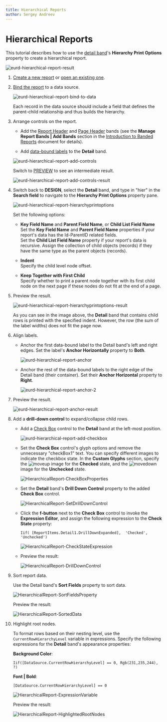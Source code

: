 ```yaml
---
title: Hierarchical Reports
author: Sergey Andreev
---
```

# Hierarchical Reports

This tutorial describes how to use the [detail band](../../report-designer/introduction-to-banded-reports.md)'s **Hierarchy Print Options** property to create a hierarchical report.

![eurd-hierarchical-report-result](../../../images/eurd-hierarchical-report-expressions-result.png)

1. [Create a new report](../add-new-reports.md) or [open an existing one](../open-reports.md).

1. [Bind the report](../bind-to-data.md) to a data source.

    ![eurd-hierarchical-report-bind-to-data](../../../images/eurd-hierarchical-report-bind-to-data.png)

    Each record in the data source should include a field that defines the parent-child relationship and thus builds the hierarchy.

1. Arrange controls on the report.

    - Add the [Report Header](../introduction-to-banded-reports.md) and [Page Header](../introduction-to-banded-reports.md) bands (see the **Manage Report Bands | Add Bands** section in the [Introduction to Banded Reports](../introduction-to-banded-reports.md) document for details).

    - Add [data-bound labels](../use-report-elements/use-basic-report-controls/label.md) to the **Detail** band.

    ![eurd-hierarchical-report-add-controls](../../../images/eurd-hierarchical-report-add-controls.png)

    Switch to [PREVIEW](../preview-print-and-export-reports.md) to see an intermediate result.

    ![eurd-hierarchical-report-add-controls-result](../../../images/eurd-hierarchical-report-add-controls-result.png)

1. Switch back to **DESIGN**, select the **Detail** band, and type in "hier" in the **Search field** to navigate to the **Hierarchy Print Options** property pane.

    ![eurd-hierarchical-report-hierarchyprintoptions](../../../images/eurd-hierarchical-report-hierarchyprintoptions.png)

    Set the following options:

    - **Key Field Name** and **Parent Field Name**, or **Child List Field Name**  
    Set the **Key Field Name** and **Parent Field Name** properties if your report's data has the Id-ParentID related fields.  
    Set the **Child List Field Name** property if your report's data is recursive. Assign the collection of child objects (records) if they have the same type as the parent objects (records).

    - **Indent**  
    Specify the child level node offset.

    - **Keep Together with First Child**  
    Specify whether to print a parent node together with its first child node on the next page if these nodes do not fit at the end of a page.

1. Preview the result.

    ![eurd-hierarchical-report-hierarchyprintoptions-result](../../../images/eurd-hierarchical-report-hierarchyprintoptions-result.png)

    As you can see in the image above, the **Detail** band that contains child rows is printed with the specified indent. However, the row (the sum of the label widths) does not fit the page now.

1. Align labels.

    - Anchor the first data-bound label to the Detail band's left and right edges. Set the label's **Anchor Horizontally** property to **Both**.

        ![eurd-hierarchical-report-anchor](../../../images/eurd-hierarchical-report-anchor.png)

    - Anchor the rest of the data-bound labels to the right edge of the Detail band (their container). Set their **Anchor Horizontal** property to **Right**.

        ![eurd-hierarchical-report-anchor-2](../../../images/eurd-hierarchical-report-anchor-2.png)

1. Preview the result.

    ![eurd-hierarchical-report-anchor-result](../../../images/eurd-hierarchical-report-anchor-result.png)

1. Add a **drill-down control** to expand/collapse child rows.
    - Add a [Check Box](../use-report-elements/use-basic-report-controls/check-box.md) control to the **Detail** band at the left-most position.

      ![eurd-hierarchical-report-add-checkbox](../../../images/eurd-hierarchical-report-add-checkbox.png)

    - Set the **Check Box** control's glyph options and remove the unnecessary "checkBox1" text. You can specify different images to indicate the checkbox state. In the **Custom Glyphs** section, specify the ![moveup](../../../images/moveup.png) image for the **Checked** state, and the ![movedown](../../../images/movedown.png) image for the **Unchecked** state.

        ![HierarchicalReport-CheckBoxProperties](../../../images/eurd-hierarchical-report-checkbox-properties.png)

    - Set the **Detail** band's **Drill Down Control** property to the added **Check Box** control.

        ![HierarchicalReport-SetDrillDownControl](../../../images/eurd-hierarchical-report-drilldown.png)

    - Click the **f-button** next to the **Check Box** control to invoke the **Expression Editor**, and assign the following expression to the **Check State** property:
        ```
        Iif( [ReportItems.Detail1.DrillDownExpanded],  'Checked', 'Unchecked')
        ```

        ![HierarchicalReport-CheckStateExpression](../../../images/eurd-hierarchical-report-checkstateexpression.png)

    - Preview the result:

         ![HierarchicalReport-DrillDownControl](../../../images/eurd-hierarchical-report-checkbox-result.png)

1. Sort report data.

    Use the Detail band's **Sort Fields** property to sort data.

    ![HierarchicalReport-SortFieldsProperty](../../../images/eurd-hierarchical-report-sort-fields.png)
    
    Preview the result:

    ![HierarchicalReport-SortedData](../../../images/eurd-hierarchical-report-sort-fields-result.png)

1. Highlight root nodes.

    To format rows based on their nesting level, use the `CurrentRowHierarchyLevel` variable in expressions. Specify the following expressions for the **Detail** band's appearance properties:

    **Background Color**:
    ```
    Iif([DataSource.CurrentRowHierarchyLevel] == 0, Rgb(231,235,244), ?)
    ```
    **Font | Bold**:
    ```
    [DataSource.CurrentRowHierarchyLevel] == 0
    ```

    ![HierarchicalReport-ExpressionVariable](../../../images/eurd-hierarchical-report-expressions.png)

    Preview the result:

    ![HierarchicalReport-HighlightedRootNodes](../../../images/eurd-hierarchical-report-expressions-result.png)
